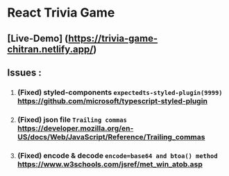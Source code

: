 # React Trivia Game

## [Live-Demo] (https://trivia-game-chitran.netlify.app/)

## Issues :

1. ### (Fixed) styled-components `expectedts-styled-plugin(9999)` https://github.com/microsoft/typescript-styled-plugin
2. ### (Fixed) json file `Trailing commas` https://developer.mozilla.org/en-US/docs/Web/JavaScript/Reference/Trailing_commas
3. ### (Fixed) encode & decode `encode=base64 and btoa() method` https://www.w3schools.com/jsref/met_win_atob.asp
